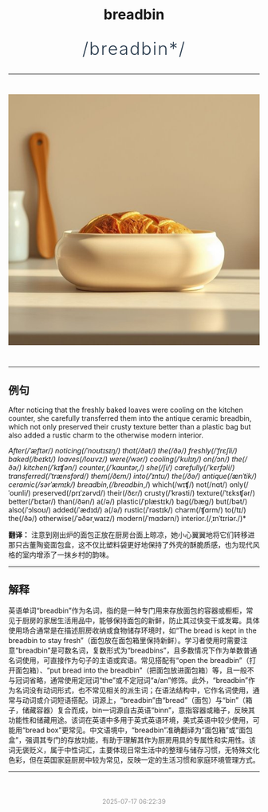 <div align="center">

# breadbin

<div style="margin: 30px 0;">
<h1 style="font-size: 2.5em; font-weight: 300; letter-spacing: 2px; margin: 0; color: #2c3e50;">
/breadbin*/
</h1>
</div>

</div>

---

<div align="center" style="margin: 40px 0;">

![breadbin](images/breadbin.png)

</div>

---

## 例句

After noticing that the freshly baked loaves were cooling on the kitchen counter, she carefully transferred them into the antique ceramic breadbin, which not only preserved their crusty texture better than a plastic bag but also added a rustic charm to the otherwise modern interior.

*After(/ˈæftər/) noticing(/ˈnoʊtɪsɪŋ/) that(/ðət/) the(/ðə/) freshly(/ˈfrɛʃli/) baked(/beɪkt/) loaves(/loʊvz/) were(/wər/) cooling(/ˈkulɪŋ/) on(/ɔn/) the(/ðə/) kitchen(/ˈkɪʧən/) counter,(/ˈkaʊntər,/) she(/ʃi/) carefully(/ˈkɛrfəli/) transferred(/ˈtrænsfərd/) them(/ðɛm/) into(/ˈɪntu/) the(/ðə/) antique(/ænˈtik/) ceramic(/sərˈæmɪk/) breadbin,(/breadbin*,/) which(/wɪʧ/) not(/nɑt/) only(/ˈoʊnli/) preserved(/prɪˈzərvd/) their(/ðɛr/) crusty(/ˈkrəsti/) texture(/ˈtɛksʧər/) better(/ˈbɛtər/) than(/ðən/) a(/ə/) plastic(/ˈplæstɪk/) bag(/bæg/) but(/bət/) also(/ˈɔlsoʊ/) added(/ˈædɪd/) a(/ə/) rustic(/ˈrəstɪk/) charm(/ʧɑrm/) to(/tɪ/) the(/ðə/) otherwise(/ˈəðərˌwaɪz/) modern(/ˈmɑdərn/) interior.(/ˌɪnˈtɪriər./)*

**翻译：** 注意到刚出炉的面包正放在厨房台面上晾凉，她小心翼翼地将它们转移进那只古董陶瓷面包盒，这不仅比塑料袋更好地保持了外壳的酥脆质感，也为现代风格的室内增添了一抹乡村的韵味。

---

## 解释

英语单词“breadbin”作为名词，指的是一种专门用来存放面包的容器或橱柜，常见于厨房的家居生活用品中，能够保持面包的新鲜，防止其过快变干或发霉。具体使用场合通常是在描述厨房收纳或食物储存环境时，如“The bread is kept in the breadbin to stay fresh”（面包放在面包箱里保持新鲜）。学习者使用时需要注意“breadbin”是可数名词，复数形式为“breadbins”，且多数情况下作为单数普通名词使用，可直接作为句子的主语或宾语。常见搭配有“open the breadbin”（打开面包箱）、“put bread into the breadbin”（把面包放进面包箱）等，且一般不与冠词省略，通常使用定冠词“the”或不定冠词“a/an”修饰。此外，“breadbin”作为名词没有动词形式，也不常见相关的派生词；在语法结构中，它作名词使用，通常与动词或介词短语搭配。词源上，“breadbin”由“bread”（面包）与“bin”（箱子，储藏容器）复合而成，bin一词源自古英语“binn”，意指容器或箱子，反映其功能性和储藏用途。该词在英语中多用于英式英语环境，美式英语中较少使用，可能用“bread box”更常见。中文语境中，“breadbin”准确翻译为“面包箱”或“面包盒”，强调其专门的存放功能，有助于理解其作为厨房用具的专属性和实用性。该词无褒贬义，属于中性词汇，主要体现日常生活中的整理与储存习惯，无特殊文化色彩，但在英国家庭厨房中较为常见，反映一定的生活习惯和家庭环境管理方式。


---

<div align="center" style="margin-top: 50px;">
<small style="color: #999; font-size: 0.9em;">2025-07-17 06:22:39</small>
</div>

